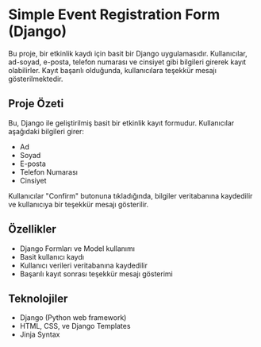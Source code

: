 # Simple Event Registration Form (Django)

Bu proje, bir etkinlik kaydı için basit bir Django uygulamasıdır. Kullanıcılar, ad-soyad, e-posta, telefon numarası ve cinsiyet gibi bilgileri girerek kayıt olabilirler. Kayıt başarılı olduğunda, kullanıcılara teşekkür mesajı gösterilmektedir.

## Proje Özeti

Bu, Django ile geliştirilmiş basit bir etkinlik kayıt formudur. Kullanıcılar aşağıdaki bilgileri girer:

- Ad
- Soyad
- E-posta
- Telefon Numarası
- Cinsiyet

Kullanıcılar "Confirm" butonuna tıkladığında, bilgiler veritabanına kaydedilir ve kullanıcıya bir teşekkür mesajı gösterilir.

## Özellikler

- Django Formları ve Model kullanımı
- Basit kullanıcı kaydı
- Kullanıcı verileri veritabanına kaydedilir
- Başarılı kayıt sonrası teşekkür mesajı gösterimi

## Teknolojiler

- Django (Python web framework)
- HTML, CSS, ve Django Templates
- Jinja Syntax
